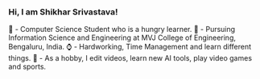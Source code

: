 <!-- About Me -->
### Hi, I am Shikhar Srivastava!

🧑 - Computer Science Student who is a hungry learner.
🏫 - Pursuing Information Science and Engineering at MVJ College of Engineering, Bengaluru, India.
⌚ - Hardworking, Time Management and learn different things.
🎴 - As a hobby, I edit videos, learn new AI tools, play video games and sports.
